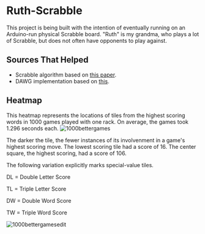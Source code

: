 # Ruth-Scrabble
This project is being built with the intention of eventually running on an Arduino-run physical Scrabble board. "Ruth" is my grandma, who plays a lot of Scrabble, but does not often have opponents to play against.

## Sources That Helped
- Scrabble algorithm based on [this paper](https://www.cs.cmu.edu/afs/cs/academic/class/15451-s06/www/lectures/scrabble.pdf).
- DAWG implementation based on [this](https://gist.github.com/smhanov/94230b422c2100ae4218).
## Heatmap
This heatmap represents the locations of tiles from the highest scoring words in 1000 games played with one rack. On average, the games took 1.296 seconds each.
![1000bettergames](https://user-images.githubusercontent.com/43427035/69286614-f1f90580-0bb0-11ea-90cf-3eb3ce8e9ce3.png)

The darker the tile, the fewer instances of its involvenment in a game's highest scoring move. The lowest scoring tile had a score of 16. The center square, the highest scoring, had a score of 106.

The following variation explicitly marks special-value tiles.

DL = Double Letter Score

TL = Triple Letter Score

DW = Double Word Score

TW = Triple Word Score

![1000bettergamesedit](https://user-images.githubusercontent.com/43427035/69286650-063d0280-0bb1-11ea-9c0a-8c72299c96ac.png)
